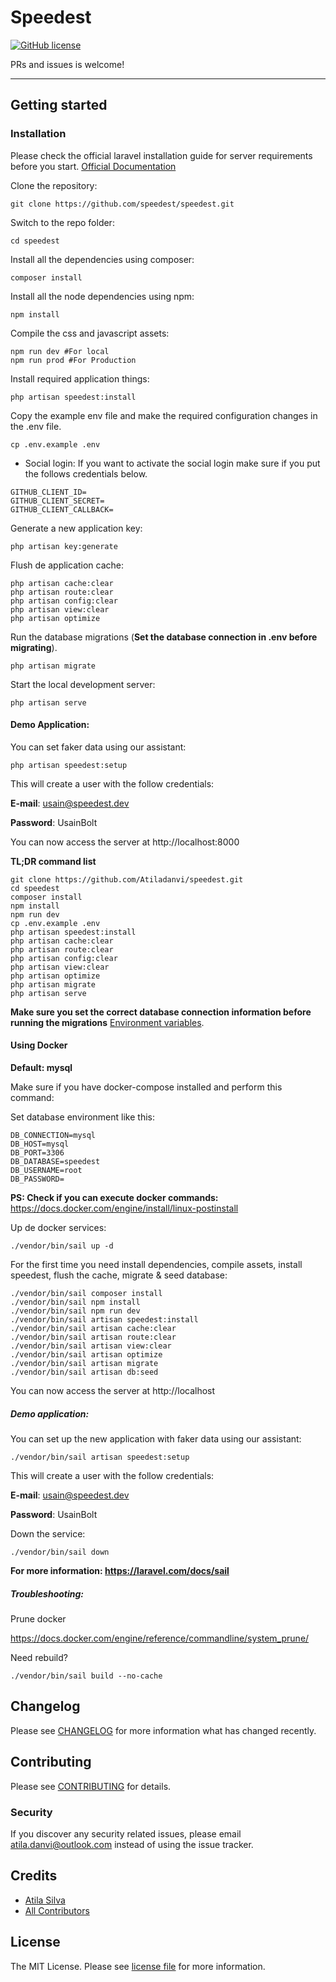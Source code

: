 # Speedest

[![GitHub license](https://img.shields.io/github/license/gothinkster/laravel-realworld-example-app.svg)](https://raw.githubusercontent.com/gothinkster/laravel-realworld-example-app/master/LICENSE)

PRs and issues is welcome!

----------

## Getting started

### Installation

Please check the official laravel installation guide for server requirements before you start. [Official Documentation](https://laravel.com/docs/5.8/installation#installation)

Clone the repository:

    git clone https://github.com/speedest/speedest.git

Switch to the repo folder:

    cd speedest

Install all the dependencies using composer:

    composer install

Install all the node dependencies using npm:

    npm install

Compile the css and javascript assets:

    npm run dev #For local
    npm run prod #For Production

Install required application things:

    php artisan speedest:install

Copy the example env file and make the required configuration changes in the .env file.

    cp .env.example .env

* Social login:
 If you want to activate the social login make sure if you put the follows credentials below.

```.env
GITHUB_CLIENT_ID=
GITHUB_CLIENT_SECRET=
GITHUB_CLIENT_CALLBACK=
```

Generate a new application key:

    php artisan key:generate
    
Flush de application cache:

    php artisan cache:clear
    php artisan route:clear
    php artisan config:clear
    php artisan view:clear
    php artisan optimize

Run the database migrations (**Set the database connection in .env before migrating**).

    php artisan migrate

Start the local development server:

    php artisan serve

#### Demo Application:

You can set faker data using our assistant:

    php artisan speedest:setup

This will create a user with the follow credentials:

**E-mail**: usain@speedest.dev

**Password**: UsainBolt

You can now access the server at http://localhost:8000

**TL;DR command list**

    git clone https://github.com/Atiladanvi/speedest.git
    cd speedest
    composer install
    npm install
    npm run dev
    cp .env.example .env
    php artisan speedest:install
    php artisan cache:clear
    php artisan route:clear
    php artisan config:clear
    php artisan view:clear
    php artisan optimize
    php artisan migrate
    php artisan serve
    
**Make sure you set the correct database connection information before running the migrations** [Environment variables](#environment-variables).

#### Using Docker

**Default: mysql**

Make sure if you have docker-compose installed and perform this command:

Set database environment like this:
```.env
DB_CONNECTION=mysql
DB_HOST=mysql
DB_PORT=3306
DB_DATABASE=speedest
DB_USERNAME=root
DB_PASSWORD=
```
    
**PS: Check if you can execute docker commands:**  https://docs.docker.com/engine/install/linux-postinstall

Up de docker services:

    ./vendor/bin/sail up -d

For the first time you need install dependencies, compile assets, install speedest, flush the cache, migrate & seed database:

    ./vendor/bin/sail composer install
    ./vendor/bin/sail npm install
    ./vendor/bin/sail npm run dev
    ./vendor/bin/sail artisan speedest:install
    ./vendor/bin/sail artisan cache:clear
    ./vendor/bin/sail artisan route:clear
    ./vendor/bin/sail artisan view:clear
    ./vendor/bin/sail artisan optimize
    ./vendor/bin/sail artisan migrate
    ./vendor/bin/sail artisan db:seed

You can now access the server at http://localhost

##### Demo application:

You can set up the new application with faker data using our assistant:
    
    ./vendor/bin/sail artisan speedest:setup

This will create a user with the follow credentials:

**E-mail**: usain@speedest.dev

**Password**: UsainBolt

Down the service:

    ./vendor/bin/sail down

**For more information: https://laravel.com/docs/sail**

##### Troubleshooting:

Prune docker

https://docs.docker.com/engine/reference/commandline/system_prune/

Need rebuild?

    ./vendor/bin/sail build --no-cache

## Changelog

Please see [CHANGELOG](CHANGELOG.md) for more information what has changed recently.

## Contributing

Please see [CONTRIBUTING](CONTRIBUTING.md) for details.

### Security

If you discover any security related issues, please email atila.danvi@outlook.com instead of using the issue tracker.

## Credits

- [Atila Silva](https://github.com/Atiladanvi)
- [All Contributors](../../contributors)

## License

The MIT License. Please see [license file](LICENSE.md) for more information.
